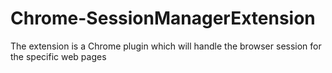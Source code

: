 # Chrome-SessionManagerExtension
The extension is a Chrome plugin which will handle the browser session for the specific web pages
